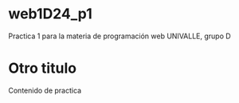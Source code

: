 # web1D24_p1
Practica 1 para la materia de programación web UNIVALLE, grupo D

# Otro titulo
Contenido de practica
